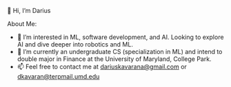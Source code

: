 👋 Hi, I’m Darius

About Me:
  - 👀 I’m interested in ML, software development, and AI. Looking to explore AI and dive deeper into robotics and ML.
  - 🌱 I’m currently an undergraduate CS (specialization in ML) and intend to double major in Finance at the University of Maryland, College Park.
  - 📫 Feel free to contact me at dariuskavarana@gmail.com or dkavaran@terpmail.umd.edu

